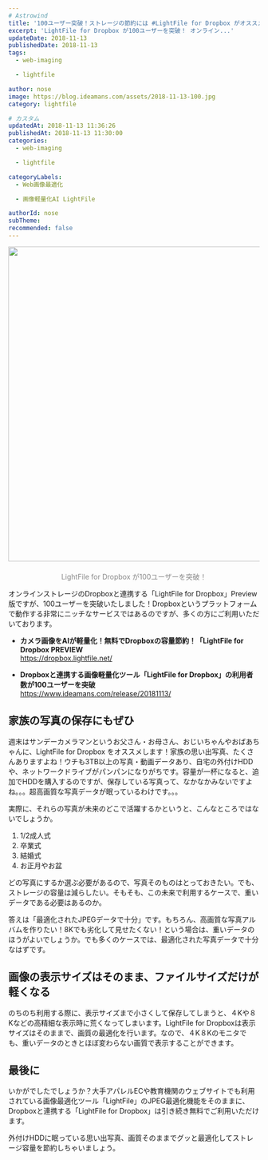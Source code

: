 ```yaml
---
# Astrowind
title: '100ユーザー突破！ストレージの節約には #LightFile for Dropbox がオススメ！現在93%以上の削減率を達成しています！'
excerpt: 'LightFile for Dropbox が100ユーザーを突破！ オンライン...'
updateDate: 2018-11-13
publishedDate: 2018-11-13
tags: 
  - web-imaging

  - lightfile

author: nose
image: https://blog.ideamans.com/assets/2018-11-13-100.jpg
category: lightfile

# カスタム
updatedAt: 2018-11-13 11:36:26
publishedAt: 2018-11-13 11:30:00
categories: 
  - web-imaging

  - lightfile

categoryLabels: 
  - Web画像最適化

  - 画像軽量化AI LightFile

authorId: nose
subTheme: 
recommended: false
---
```


<p style="text-align: center;"><img alt="2018-11-13-100.jpg" src="https://blog.ideamans.com/assets/2018-11-13-100.jpg" width="1200" height="630" class="mt-image-center" style="text-align: center; display: block; margin: 0 auto 20px;"><span style="color: #888888;">LightFile for Dropbox が100ユーザーを突破！</span></p>
<p>オンラインストレージのDropboxと連携する「LightFile for Dropbox」Preview版ですが、100ユーザーを突破いたしました！Dropboxというプラットフォームで動作する非常にニッチなサービスではあるのですが、多くの方にご利用いただいております。</p>
<ul><li><strong>カメラ画像をAIが軽量化！無料でDropboxの容量節約！「LightFile for Dropbox PREVIEW</strong><br><a href="https://dropbox.lightfile.net/" target="_blank">https://dropbox.lightfile.net/</a></li><li>
<p><strong>Dropboxと連携する画像軽量化ツール「LightFile for Dropbox」の利用者数が100ユーザーを突破</strong><br><a href="https://www.ideamans.com/release/20181113/" target="_blank">https://www.ideamans.com/release/20181113/</a></p>
</li></ul>
<p> </p>
<h2>家族の写真の保存にもぜひ</h2>
<p>週末はサンデーカメラマンというお父さん・お母さん、おじいちゃんやおばあちゃんに、LightFile for Dropbox をオススメします！家族の思い出写真、たくさんありますよね！ウチも3TB以上の写真・動画データあり、自宅の外付けHDDや、ネットワークドライブがパンパンになりがちです。容量が一杯になると、追加でHDDを購入するのですが、保存している写真って、なかなかみないですよね。。。超高画質な写真データが眠っているわけです。。。</p>
<p>実際に、それらの写真が未来のどこで活躍するかというと、こんなところではないでしょうか。</p>
<ol><li>1/2成人式</li><li>卒業式</li><li>結婚式</li><li>お正月やお盆</li></ol>
<p>どの写真にするか選ぶ必要があるので、写真そのものはとっておきたい。でも、ストレージの容量は減らしたい。そもそも、この未来で利用するケースで、重いデータである必要はあるのか。</p>
<p>答えは「最適化されたJPEGデータで十分」です。もちろん、高画質な写真アルバムを作りたい！8Kでも劣化して見せたくない！という場合は、重いデータのほうがよいでしょうか。でも多くのケースでは、最適化された写真データで十分なはずです。</p>
<h2>画像の表示サイズはそのまま、ファイルサイズだけが軽くなる</h2>
<p>のちのち利用する際に、表示サイズまで小さくして保存してしまうと、４Kや８Kなどの高精細な表示時に荒くなってしまいます。LightFile for Dropboxは表示サイズはそのままで、画質の最適化を行います。なので、４K８Kのモニタでも、重いデータのときとほぼ変わらない画質で表示することができます。</p>
<p> </p>
<h2>最後に</h2>
<p> </p>
<p>いかがでしたでしょうか？大手アパレルECや教育機関のウェブサイトでも利用されている画像最適化ツール「LightFile」のJPEG最適化機能をそのままに、Dropboxと連携する「LightFile for Dropbox」は引き続き無料でご利用いただけます。</p>
<p>外付けHDDに眠っている思い出写真、画質そのままでグッと最適化してストレージ容量を節約しちゃいましょう。</p>
<p> </p>

